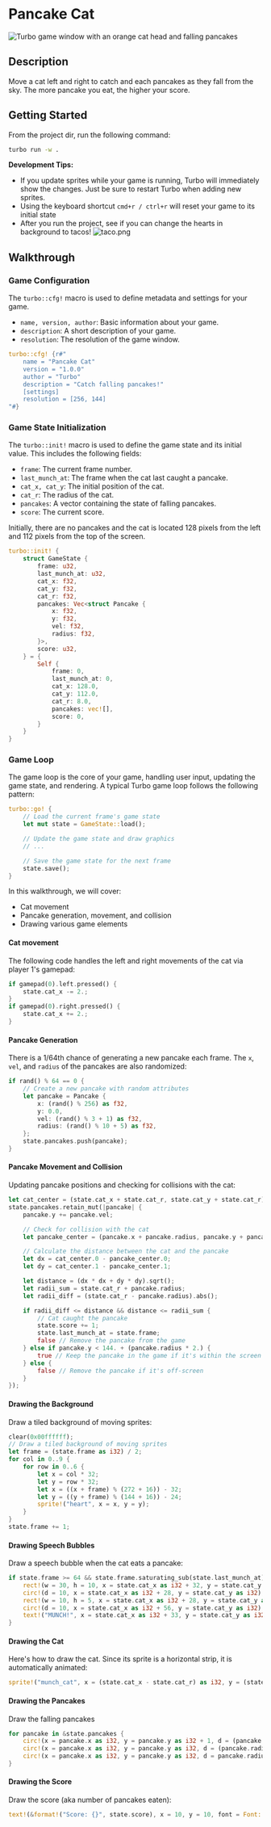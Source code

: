 # Pancake Cat

![Turbo game window with an orange cat head and falling pancakes](screenshot.png)

## Description

Move a cat left and right to catch and each pancakes as they fall from the sky. The more pancake you eat, the higher your score.

## Getting Started

From the project dir, run the following command:

```sh
turbo run -w .
```
**Development Tips:**
- If you update sprites while your game is running, Turbo will immediately show the changes. Just be sure to restart Turbo when adding new sprites.
- Using the keyboard shortcut `cmd+r / ctrl+r` will reset your game to its initial state
- After you run the project, see if you can change the hearts in background to tacos! ![taco.png](sprites/taco.png)

## Walkthrough

### Game Configuration  

The `turbo::cfg!` macro is used to define metadata and settings for your game.

- `name, version, author`: Basic information about your game.
- `description`: A short description of your game.
- `resolution`: The resolution of the game window.

```rs
turbo::cfg! {r#"
    name = "Pancake Cat"
    version = "1.0.0"
    author = "Turbo"
    description = "Catch falling pancakes!"
    [settings]
    resolution = [256, 144]
"#} 
```

### Game State Initialization

The `turbo::init!` macro is used to define the game state and its initial value. This includes the following fields:

- `frame`: The current frame number.
- `last_munch_at`: The frame when the cat last caught a pancake.
- `cat_x, cat_y`: The initial position of the cat.
- `cat_r`: The radius of the cat.
- `pancakes`: A vector containing the state of falling pancakes.
- `score`: The current score.

Initially, there are no pancakes and the cat is located 128 pixels from the left and 112 pixels from the top of the screen.

```rs
turbo::init! {
    struct GameState {
        frame: u32,
        last_munch_at: u32,
        cat_x: f32,
        cat_y: f32,
        cat_r: f32,
        pancakes: Vec<struct Pancake {
            x: f32,
            y: f32,
            vel: f32,
            radius: f32,
        }>,
        score: u32,
    } = {
        Self {
            frame: 0,
            last_munch_at: 0,
            cat_x: 128.0,
            cat_y: 112.0,
            cat_r: 8.0,
            pancakes: vec![],
            score: 0,
        }
    }
}
```

### Game Loop

The game loop is the core of your game, handling user input, updating the game state, and rendering. A typical Turbo game loop follows the following pattern:

```rs
turbo::go! {
    // Load the current frame's game state
    let mut state = GameState::load();

    // Update the game state and draw graphics
    // ...

    // Save the game state for the next frame
    state.save();
}
```

In this walkthrough, we will cover:

- Cat movement
- Pancake generation, movement, and collision
- Drawing various game elements

#### Cat movement

The following code handles the left and right movements of the cat via player 1's gamepad:

```rs
if gamepad(0).left.pressed() {
    state.cat_x -= 2.;
}
if gamepad(0).right.pressed() {
    state.cat_x += 2.;
}
```

#### Pancake Generation

There is a 1/64th chance of generating a new pancake each frame. The `x`, `vel`, and `radius` of the pancakes are also randomized:

```rs
if rand() % 64 == 0 {
    // Create a new pancake with random attributes
    let pancake = Pancake {
        x: (rand() % 256) as f32,
        y: 0.0,
        vel: (rand() % 3 + 1) as f32,
        radius: (rand() % 10 + 5) as f32,
    };
    state.pancakes.push(pancake);
}
```

#### Pancake Movement and Collision

Updating pancake positions and checking for collisions with the cat:

```rs
let cat_center = (state.cat_x + state.cat_r, state.cat_y + state.cat_r);
state.pancakes.retain_mut(|pancake| {
    pancake.y += pancake.vel;

    // Check for collision with the cat
    let pancake_center = (pancake.x + pancake.radius, pancake.y + pancake.radius);

    // Calculate the distance between the cat and the pancake
    let dx = cat_center.0 - pancake_center.0;
    let dy = cat_center.1 - pancake_center.1;

    let distance = (dx * dx + dy * dy).sqrt();
    let radii_sum = state.cat_r + pancake.radius;
    let radii_diff = (state.cat_r - pancake.radius).abs();

    if radii_diff <= distance && distance <= radii_sum {
        // Cat caught the pancake
        state.score += 1;
        state.last_munch_at = state.frame;
        false // Remove the pancake from the game
    } else if pancake.y < 144. + (pancake.radius * 2.) {
        true // Keep the pancake in the game if it's within the screen
    } else {
        false // Remove the pancake if it's off-screen
    }
});
```

#### Drawing the Background

Draw a tiled background of moving sprites:

```rs
clear(0x00ffffff);
// Draw a tiled background of moving sprites
let frame = (state.frame as i32) / 2;
for col in 0..9 {
    for row in 0..6 {
        let x = col * 32;
        let y = row * 32;
        let x = ((x + frame) % (272 + 16)) - 32;
        let y = ((y + frame) % (144 + 16)) - 24;
        sprite!("heart", x = x, y = y);
    }
}
state.frame += 1;
```

#### Drawing Speech Bubbles

Draw a speech bubble when the cat eats a pancake:

```rs
if state.frame >= 64 && state.frame.saturating_sub(state.last_munch_at) <= 60 {
    rect!(w = 30, h = 10, x = state.cat_x as i32 + 32, y = state.cat_y as i32);
    circ!(d = 10, x = state.cat_x as i32 + 28, y = state.cat_y as i32);
    rect!(w = 10, h = 5, x = state.cat_x as i32 + 28, y = state.cat_y as i32 + 5);
    circ!(d = 10, x = state.cat_x as i32 + 56, y = state.cat_y as i32);
    text!("MUNCH!", x = state.cat_x as i32 + 33, y = state.cat_y as i32 + 3, font = Font::S, color = 0x000000ff);
}
```

#### Drawing the Cat

Here's how to draw the cat. Since its sprite is a horizontal strip, it is automatically animated:

```rs
sprite!("munch_cat", x = (state.cat_x - state.cat_r) as i32, y = (state.cat_y - 4.) as i32, fps = fps::FAST);
```

#### Drawing the Pancakes

Draw the falling pancakes

```rs
for pancake in &state.pancakes {
    circ!(x = pancake.x as i32, y = pancake.y as i32 + 1, d = (pancake.radius + 2.) as u32, color = 0x000000aa); // Render the pancakes
    circ!(x = pancake.x as i32, y = pancake.y as i32, d = (pancake.radius + 1.) as u32, color = 0xf4d29cff); // Render the pancakes
    circ!(x = pancake.x as i32, y = pancake.y as i32, d = pancake.radius as u32, color = 0xdba463ff); // Render the pancakes
}
```

#### Drawing the Score

Draw the score (aka number of pancakes eaten):

```rs
text!(&format!("Score: {}", state.score), x = 10, y = 10, font = Font::L, color = 0xffffffff); // Render the score
```
